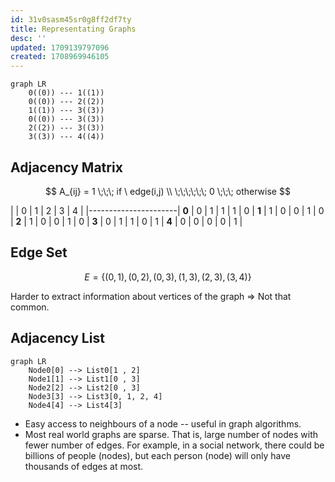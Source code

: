 ```yaml
---
id: 31v0sasm45sr0g8ff2df7ty
title: Representating Graphs
desc: ''
updated: 1709139797096
created: 1708969946105
---
```


```mermaid
graph LR
    0((0)) --- 1((1))    
    0((0)) --- 2((2))
    1((1)) --- 3((3))            
    0((0)) --- 3((3))
    2((2)) --- 3((3))
    3((3)) --- 4((4))                      
```

## Adjacency Matrix

$$
A_{ij} =     1  \;\;\; if \ edge(i,j) \\
\;\;\;\;\;\; 0  \;\;\; otherwise 
$$


|      | 0 | 1 | 2 | 3 | 4 |
|----------------------|
 **0** | 0 | 1 | 1 | 1 | 0 |
 **1** | 1 | 0 | 0 | 1 | 0 |
 **2** | 1 | 0 | 0 | 1 | 0 |
 **3** | 0 | 1 | 1 | 0 | 1 |
 **4** | 0 | 0 | 0 | 0 | 1 |


## Edge Set

$$
E = \{(0,1), (0,2), (0,3), (1,3), (2,3), (3,4)\}
$$


Harder to extract information about vertices of the graph => Not that common.


## Adjacency List

```mermaid
graph LR
    Node0[0] --> List0[1 , 2]
    Node1[1] --> List1[0 , 3]
    Node2[2] --> List2[0 , 3]
    Node3[3] --> List3[0, 1, 2, 4]
    Node4[4] --> List4[3]    
```

- Easy access to neighbours of a node -- useful in graph algorithms.
- Most real world graphs are sparse. That is, large number of nodes with fewer number of edges. For example, in a social network, there could be billions of people (nodes), but each person (node) will only have thousands of edges at most.
